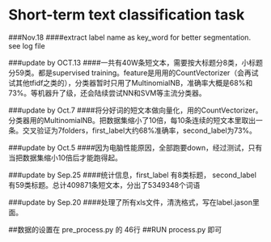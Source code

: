 # Short-term text classification task
###Nov.18
####extract label name as key_word for better segmentation. see log file


###update by OCT.13
####一共有40W条短文本，需要按大标题分8类，小标题分59类。都是supervised training。feature是用用的CountVectorizer（会再试试其他tfidf之类的），分类器暂时只用了MultinomialNB，准确率大概是68%和73%。等机器升了级，还会陆续尝试NN和SVM等主流分类器。


###update by Oct.7
####将分好词的短文本做向量化，用的CountVectorizer。分类器用的MultinomialNB。把数据集缩小了10倍，每10条连续的短文本里取出一条。交叉验证为7folders，first_label大约68%准确率，second_label为73%。


###update by Oct.5
####因为电脑性能原因，全部跑要down，经过测试，只有当把数据集缩小10倍后才能跑得起。

###update by Sep.25
####统计信息，first_label 有8类标题， second_label有59类标题。总计409871条短文本，分出了5349348个词语


###update by Sep.20
####处理了所有xls文件，清洗格式，写在label.jason里面。

##数据的设置在 pre_process.py 的 46行
##RUN process.py 即可
